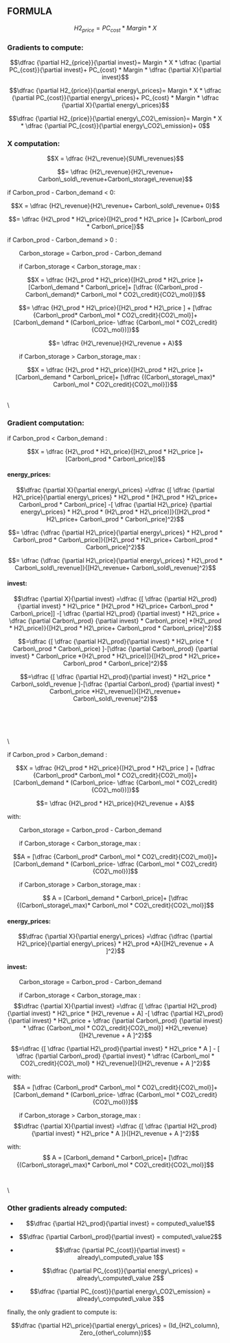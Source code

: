 
## FORMULA

$$H2_{price}= PC_{cost} * Margin * X$$

### Gradients to compute:

 $$\dfrac {\partial H2_{price}}{\partial invest}= Margin * X * \dfrac {\partial PC_{cost}}{\partial invest}+ PC_{cost} * Margin * \dfrac {\partial X}{\partial invest}$$

$$\dfrac {\partial H2_{price}}{\partial energy\_prices}= Margin * X * \dfrac {\partial PC_{cost}}{\partial energy\_prices}+  PC_{cost} * Margin * \dfrac {\partial X}{\partial energy\_prices}$$

$$\dfrac {\partial H2_{price}}{\partial energy\_CO2\_emission}= Margin * X * \dfrac {\partial PC_{cost}}{\partial energy\_CO2\_emission}+ 0$$

### X computation:
$$X = \dfrac {H2\_revenue}{SUM\_revenues}$$

$$= \dfrac {H2\_revenue}{H2\_revenue+ Carbon\_sold\_revenue+Carbon\_storage\_revenue}$$

if  Carbon\_prod - Carbon\_demand < 0: 

$$X = \dfrac {H2\_revenue}{H2\_revenue+ Carbon\_sold\_revenue+ 0}$$

$$= \dfrac {H2\_prod * H2\_price}{[H2\_prod * H2\_price ]+ [Carbon\_prod * Carbon\_price]}$$

if  Carbon\_prod - Carbon\_demand > 0 : 
    
&nbsp;&nbsp;&nbsp;&nbsp;&nbsp;&nbsp; Carbon\_storage = Carbon\_prod - Carbon\_demand

&nbsp;&nbsp;&nbsp;&nbsp;&nbsp;&nbsp; if  Carbon\_storage < Carbon\_storage\_max :

$$X = \dfrac {H2\_prod * H2\_price}{[H2\_prod * H2\_price ]+[Carbon\_demand * Carbon\_price]+ [\dfrac {(Carbon\_prod -Carbon\_demand)* Carbon\_mol * CO2\_credit}{CO2\_mol}]}$$

$$= \dfrac {H2\_prod * H2\_price}{[H2\_prod * H2\_price ] 	+  [\dfrac {Carbon\_prod* Carbon\_mol * CO2\_credit}{CO2\_mol}]+ [Carbon\_demand * (Carbon\_price- \dfrac {Carbon\_mol * CO2\_credit}{CO2\_mol})]}$$

$$= \dfrac {H2\_revenue}{H2\_revenue +  A}$$


&nbsp;&nbsp;&nbsp;&nbsp;&nbsp;&nbsp; if  Carbon\_storage > Carbon\_storage\_max :

$$X = \dfrac {H2\_prod * H2\_price}{[H2\_prod * H2\_price ]+[Carbon\_demand * Carbon\_price]+ [\dfrac {(Carbon\_storage\_max)* Carbon\_mol * CO2\_credit}{CO2\_mol}]}$$

\
\
### Gradient computation:

if  Carbon\_prod < Carbon\_demand : 

$$X = \dfrac {H2\_prod * H2\_price}{[H2\_prod * H2\_price ]+ [Carbon\_prod * Carbon\_price]}$$

#### energy_prices:

$$\dfrac {\partial X}{\partial energy\_prices} =\dfrac {[ \dfrac {\partial H2\_price}{\partial energy\_prices} * H2\_prod * [H2\_prod * H2\_price+ Carbon\_prod * Carbon\_price] -[    \dfrac {\partial H2\_price} {\partial energy\_prices} * H2\_prod *    (H2\_prod * H2\_price)]}{[H2\_prod * H2\_price+ Carbon\_prod * Carbon\_price]^2}$$

$$= \dfrac {\dfrac {\partial H2\_price}{\partial energy\_prices} * H2\_prod * Carbon\_prod * Carbon\_price]}{[H2\_prod * H2\_price+ Carbon\_prod * Carbon\_price]^2}$$


$$= \dfrac {\dfrac {\partial H2\_price}{\partial energy\_prices} * H2\_prod * Carbon\_sold\_revenue]}{[H2\_revenue+ Carbon\_sold\_revenue]^2}$$


#### invest:
$$\dfrac {\partial X}{\partial invest} =\dfrac {[ \dfrac {\partial H2\_prod}{\partial invest} * H2\_price * [H2\_prod * H2\_price+ Carbon\_prod * Carbon\_price]] -[    \dfrac {\partial H2\_prod} {\partial invest} * H2\_price    +    \dfrac {\partial Carbon\_prod} {\partial invest} *    Carbon\_price] *(H2\_prod * H2\_price)}{[H2\_prod * H2\_price+ Carbon\_prod * Carbon\_price]^2}$$


$$=\dfrac {[ \dfrac {\partial H2\_prod}{\partial invest} * H2\_price * ( Carbon\_prod * Carbon\_price) ]-[\dfrac {\partial Carbon\_prod} {\partial invest} *  Carbon\_price *(H2\_prod * H2\_price)]}{[H2\_prod * H2\_price+ Carbon\_prod * Carbon\_price]^2}$$


$$=\dfrac {[ \dfrac {\partial H2\_prod}{\partial invest} * H2\_price * Carbon\_sold\_revenue ]-[\dfrac {\partial Carbon\_prod} {\partial invest} * Carbon\_price *H2\_revenue]}{[H2\_revenue+ Carbon\_sold\_revenue]^2}$$

\
\
\
\
\

if  Carbon\_prod > Carbon\_demand : 


$$X = \dfrac {H2\_prod * H2\_price}{[H2\_prod * H2\_price ] 	+  [\dfrac {Carbon\_prod* Carbon\_mol * CO2\_credit}{CO2\_mol}]+ [Carbon\_demand * (Carbon\_price- \dfrac {Carbon\_mol * CO2\_credit}{CO2\_mol})]}$$

$$= \dfrac {H2\_prod * H2\_price}{H2\_revenue 	+  A}$$

with:

&nbsp;&nbsp;&nbsp;&nbsp;&nbsp;&nbsp; Carbon\_storage = Carbon\_prod - Carbon\_demand

&nbsp;&nbsp;&nbsp;&nbsp;&nbsp;&nbsp; if  Carbon\_storage < Carbon\_storage\_max :

$$A = [\dfrac {Carbon\_prod* Carbon\_mol * CO2\_credit}{CO2\_mol}]+ [Carbon\_demand * (Carbon\_price- \dfrac {Carbon\_mol * CO2\_credit}{CO2\_mol})]$$

&nbsp;&nbsp;&nbsp;&nbsp;&nbsp;&nbsp; if  Carbon\_storage > Carbon\_storage\_max :

$$ A = [Carbon\_demand * Carbon\_price]+ [\dfrac {(Carbon\_storage\_max)* Carbon\_mol * CO2\_credit}{CO2\_mol}]$$

#### energy_prices:

$$\dfrac {\partial X}{\partial energy\_prices} =\dfrac {\dfrac {\partial H2\_price}{\partial energy\_prices} * H2\_prod *A}{[H2\_revenue	+ A ]^2}$$





#### invest:
&nbsp;&nbsp;&nbsp;&nbsp;&nbsp;&nbsp; Carbon\_storage = Carbon\_prod - Carbon\_demand

&nbsp;&nbsp;&nbsp;&nbsp;&nbsp;&nbsp; if  Carbon\_storage < Carbon\_storage\_max :
$$\dfrac {\partial X}{\partial invest} =\dfrac {[ \dfrac {\partial H2\_prod}{\partial invest} * H2\_price * [H2\_revenue + A] -[    \dfrac {\partial H2\_prod} {\partial invest} * H2\_price    +    \dfrac {\partial Carbon\_prod} {\partial invest} *    \dfrac {Carbon\_mol * CO2\_credit}{CO2\_mol}] *H2\_revenue}{[H2\_revenue	+ A ]^2}$$

$$=\dfrac {[ \dfrac {\partial H2\_prod}{\partial invest} * H2\_price * A ]    -  [  \dfrac {\partial Carbon\_prod} {\partial invest} *    \dfrac {Carbon\_mol * CO2\_credit}{CO2\_mol} * H2\_revenue]}{[H2\_revenue	+ A ]^2}$$

with:
$$A = [\dfrac {Carbon\_prod* Carbon\_mol * CO2\_credit}{CO2\_mol}]+ [Carbon\_demand * (Carbon\_price- \dfrac {Carbon\_mol * CO2\_credit}{CO2\_mol})]$$

&nbsp;&nbsp;&nbsp;&nbsp;&nbsp;&nbsp; if  Carbon\_storage > Carbon\_storage\_max :
$$\dfrac {\partial X}{\partial invest} =\dfrac {[ \dfrac {\partial H2\_prod}{\partial invest} * H2\_price * A ]}{[H2\_revenue	+ A ]^2}$$

with:
$$ A = [Carbon\_demand * Carbon\_price]+ [\dfrac {(Carbon\_storage\_max)* Carbon\_mol * CO2\_credit}{CO2\_mol}]$$
\
\
\
### Other gradients already computed:

* $$\dfrac {\partial H2\_prod}{\partial invest} = computed\_value1$$
* $$\dfrac {\partial Carbon\_prod}{\partial invest} = computed\_value2$$

* $$\dfrac {\partial PC_{cost}}{\partial invest} = already\_computed\_value 1$$

* $$\dfrac {\partial PC_{cost}}{\partial energy\_prices} = already\_computed\_value 2$$

* $$\dfrac {\partial PC_{cost}}{\partial energy\_CO2\_emission} = already\_computed\_value 3$$

finally, the only gradient to compute is:

$$\dfrac {\partial H2\_price}{\partial energy\_prices} = (Id_{H2\_column}, Zero_{other\_column})$$